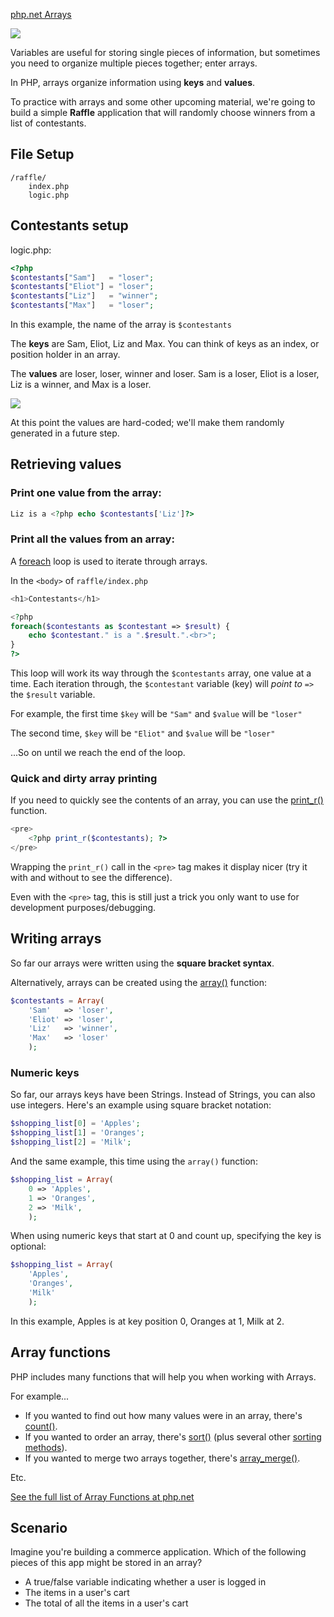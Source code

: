 [php.net Arrays](http://php.net/manual/en/language.types.array.php)

<img src='http://making-the-internet.s3.amazonaws.com/php-arrays.png?@2x' style='max-width:648px'>

Variables are useful for storing single pieces of information, but sometimes you need to organize multiple pieces together; enter arrays. 

In PHP, arrays organize information using **keys** and **values**.

To practice with arrays and some other upcoming material, we're going to build a simple **Raffle** application that will randomly choose winners from a list of contestants.

## File Setup

	/raffle/
		index.php
		logic.php 



## Contestants setup

logic.php:

~~~php
<?php
$contestants["Sam"]   = "loser";
$contestants["Eliot"] = "loser";
$contestants["Liz"]   = "winner";
$contestants["Max"]   = "loser";
~~~
		
In this example, the name of the array is `$contestants`

The **keys** are Sam, Eliot, Liz and Max. You can think of keys as an index, or position holder in an array.

The **values** are loser, loser, winner and loser. Sam is a loser, Eliot is a loser, Liz is a winner, and Max is a loser.

<img src='http://making-the-internet.s3.amazonaws.com/php-array-parts.png?@2x' style='max-width:424px'>

At this point the values are hard-coded; we'll make them randomly generated in a future step.




## Retrieving values

### Print one value from the array:

~~~php	
Liz is a <?php echo $contestants['Liz']?>
~~~
	
### Print all the values from an array:		

A [foreach](http://www.php.net/manual/en/control-structures.foreach.php) loop is used to iterate through arrays.

In the `<body>` of `raffle/index.php`

~~~php
<h1>Contestants</h1>

<?php 
foreach($contestants as $contestant => $result) {
	echo $contestant." is a ".$result.".<br>";
}
?>	
~~~	
		
This loop will work its way through the `$contestants` array, one value at a time. Each iteration through, the `$contestant` variable (key) will *point to* `=>` the `$result` variable.

For example, the first time `$key` will be `"Sam"` and `$value` will be `"loser"`

The second time, `$key` will be `"Eliot"` and `$value` will be `"loser"`

...So on until we reach the end of the loop.




### Quick and dirty array printing
If you need to quickly see the contents of an array, you can use the [print_r()](http://www.php.net/manual/en/function.print-r.php) function.

~~~php
<pre>
	<?php print_r($contestants); ?>
</pre>
~~~
	
Wrapping the `print_r()` call in the `<pre>` tag makes it display nicer (try it with and without to see the difference). 

Even with the `<pre>` tag, this is still just a trick you only want to use for development purposes/debugging. 




## Writing arrays

So far our arrays were written using the **square bracket syntax**. 

Alternatively, arrays can be created using the [array()](http://us1.php.net/manual/en/function.array.php) function:

~~~php
$contestants = Array(
	'Sam'   => 'loser', 
	'Eliot' => 'loser', 
	'Liz'   => 'winner', 
	'Max'   => 'loser'
	);
~~~
		
		
		
### Numeric keys
So far, our arrays keys have been Strings. Instead of Strings, you can also use integers. Here's an example using square bracket notation:	

~~~php
$shopping_list[0] = 'Apples';
$shopping_list[1] = 'Oranges';
$shopping_list[2] = 'Milk';
~~~

And the same example, this time using the `array()` function:

~~~php
$shopping_list = Array(
	0 => 'Apples',
	1 => 'Oranges',
	2 => 'Milk',
	);
~~~

When using numeric keys that start at 0 and count up, specifying the key is optional:

~~~php
$shopping_list = Array(
	'Apples',
	'Oranges',
	'Milk'
	);
~~~
	
In this example, Apples is at key position 0, Oranges at 1, Milk at 2.




	
## Array functions
PHP includes many functions that will help you when working with Arrays.

For example...

* If you wanted to find out how many values were in an array, there's [count()](http://www.php.net/manual/en/function.count.php).
* If you wanted to order an array, there's [sort()](http://www.php.net/manual/en/function.sort.php) (plus several other [sorting methods](http://www.php.net/manual/en/array.sorting.php)).
* If you wanted to merge two arrays together, there's [array_merge()](http://www.php.net/manual/en/function.array-merge.php).

Etc.

[See the full list of Array Functions at php.net](http://php.net/manual/en/ref.array.php)



## Scenario
Imagine you're building a commerce application. Which of the following pieces of this app might be stored in an array?

* A true/false variable indicating whether a user is logged in
* The items in a user's cart
* The total of all the items in a user's cart